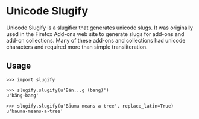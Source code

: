 # Unicode Slugify

Unicode Slugify is a slugifier that generates unicode slugs.  It was originally
used in the Firefox Add-ons web site to generate slugs for add-ons and add-on
collections.  Many of these add-ons and collections had unicode characters and
required more than simple transliteration.

## Usage

    >>> import slugify

    >>> slugify.slugify(u'Bän...g (bang)')
    u'bäng-bang'

    >>> slugify.slugify(u'Bäuma means a tree', replace_latin=True)
    u'bauma-means-a-tree'
